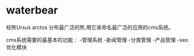 # waterbear
棕熊Ursus arctos
分布最广泛的熊.用它来命名最广泛的应用的cms系统。




cms系统需要的最基本的功能：
	-管理系统
	-新闻管理
	-分类管理
	-产品管理
	-seo优化模块
	
